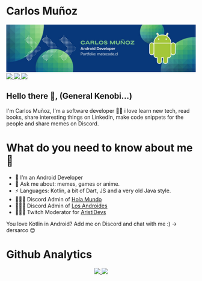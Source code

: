 # Carlos Muñoz  

<img src="https://raw.githubusercontent.com/DerSarco/curriculums/main/banner.jpeg">

<a href="https://www.linkedin.com/in/cmunozbustamante/">
<img src="https://img.shields.io/badge/LinkedIn-0077B5?style=for-the-badge&logo=linkedin&logoColor=white" /> 
</a>
<a href="https://twitter.com/dersarco">
<img src="https://img.shields.io/badge/Twitter-1DA1F2?style=for-the-badge&logo=twitter&logoColor=white" />   
</a>
<a href="https://discord.gg/kKXccQVK6t">
<img src="https://img.shields.io/badge/Discord-5865F2?style=for-the-badge&logo=discord&logoColor=white" />  
</a>

## Hello there 👋, (General Kenobi...) 
I'm Carlos Muñoz, I'm a software developer 👨‍💻 i love learn new tech, read books, share interesting things on LinkedIn, make code snippets for the people and share memes on Discord.

# What do you need to know about me 👀

- 📱 I’m an Android Developer
- 💬 Ask me about: memes, games or anime.
- ⚡ Languages: Kotlin, a bit of Dart, JS and a very old Java style.
- 🧑🏽‍⚖️ Discord Admin of [Hola Mundo](https://discord.gg/ghqcEAmvxG)
- 🧑🏽‍⚖️ Discord Admin of [Los Androides](https://discord.gg/kKXccQVK6t)
- 🧑🏽‍⚖️ Twitch Moderator for [AristiDevs](https://www.twitch.tv/aristidevs)

You love Kotlin in Android? Add me on Discord and chat with me :) -> dersarco 😊

# Github Analytics

<p align="center">
<a href="https://github.com/DerSarco">
  <img height="180em" src="https://github-readme-stats-eight-theta.vercel.app/api?username=DerSarco&show_icons=true&theme=tokyonight&include_all_commits=true&count_private=true"/>
  <img height="180em" src="https://github-readme-stats-eight-theta.vercel.app/api/top-langs/?username=DerSarco&layout=compact&langs_count=8&theme=tokyonight"/>
</a>
</p>
